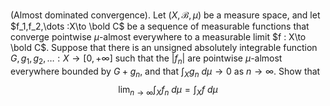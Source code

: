 (Almost dominated convergence). Let $(X,\mathcal{B},\mu)$ be a measure space, and let $f_1,f_2,\dots :X\to \bold C$ be a sequence of measurable functions that converge pointwise $\mu$-almost everywhere to a measurable limit $f : X\to \bold C$. Suppose that there is an unsigned absolutely integrable function $G,g_1,g_2,\dots :X\to [0,+\infty]$ such that the $|f_n|$ are pointwise $\mu$-almost everywhere bounded by $G +g_n$, and that $\int _X g_n\ d\mu \to 0$ as $n\to \infty$. Show that 
$$\lim _{n\to \infty} \int _X f_n\ d\mu =\int _X f\ d\mu$$
